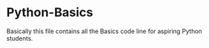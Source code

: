 # Python-Basics
Basically this file contains all the Basics code line for aspiring Python students.

